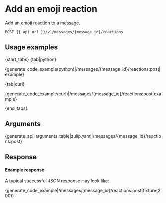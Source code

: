 # Add an emoji reaction

Add an [emoji](/help/emoji-reactions) reaction to a message.

`POST {{ api_url }}/v1/messages/{message_id}/reactions`


## Usage examples

{start_tabs}
{tab|python}

{generate_code_example(python)|/messages/{message_id}/reactions:post|example}

{tab|curl}

{generate_code_example(curl)|/messages/{message_id}/reactions:post|example}


{end_tabs}

## Arguments


{generate_api_arguments_table|zulip.yaml|/messages/{message_id}/reactions:post}

## Response

#### Example response

A typical successful JSON response may look like:

{generate_code_example|/messages/{message_id}/reactions:post|fixture(200)}
